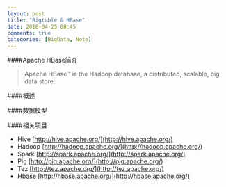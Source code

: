 ```yaml
---
layout: post
title: "Bigtable & HBase"
date: 2018-04-25 08:45
comments: true
categories: [BigData, Note]
---
```


####Apache HBase简介

>Apache HBase™ is the Hadoop database, a distributed, scalable, big data store.


####概述


####数据模型


####相关项目

+ Hive [http://hive.apache.org/](http://hive.apache.org/)
+ Hadoop [http://hadoop.apache.org/](http://hadoop.apache.org/)
+ Spark  [http://spark.apache.org/](http://spark.apache.org/)
+ Pig  [http://pig.apache.org/](http://pig.apache.org/)
+ Tez [http://tez.apache.org/](http://tez.apache.org/)
+ Hbase [http://hbase.apache.org/](http://hbase.apache.org/)
